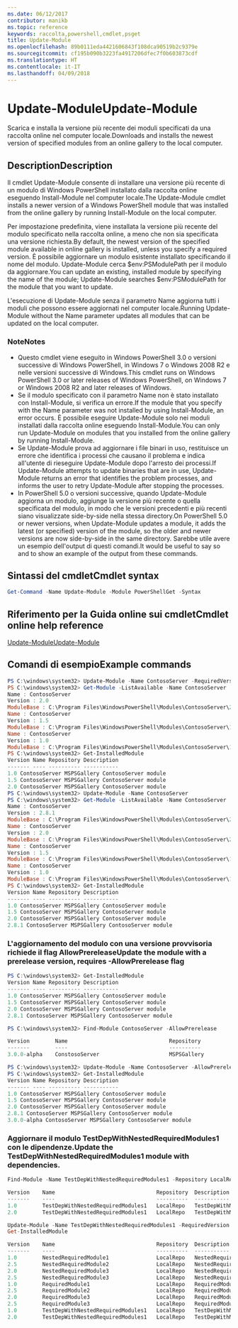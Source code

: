 ```yaml
---
ms.date: 06/12/2017
contributor: manikb
ms.topic: reference
keywords: raccolta,powershell,cmdlet,psget
title: Update-Module
ms.openlocfilehash: 89b0111eda4421606843f108dca90519b2c9379e
ms.sourcegitcommit: cf195b090b3223fa4917206dfec7f0b603873cdf
ms.translationtype: HT
ms.contentlocale: it-IT
ms.lasthandoff: 04/09/2018
---
```

# <a name="update-module"></a><span data-ttu-id="46d5f-103">Update-Module</span><span class="sxs-lookup"><span data-stu-id="46d5f-103">Update-Module</span></span>

<span data-ttu-id="46d5f-104">Scarica e installa la versione più recente dei moduli specificati da una raccolta online nel computer locale.</span><span class="sxs-lookup"><span data-stu-id="46d5f-104">Downloads and installs the newest version of specified modules from an online gallery to the local computer.</span></span>

## <a name="description"></a><span data-ttu-id="46d5f-105">Description</span><span class="sxs-lookup"><span data-stu-id="46d5f-105">Description</span></span>

<span data-ttu-id="46d5f-106">Il cmdlet Update-Module consente di installare una versione più recente di un modulo di Windows PowerShell installato dalla raccolta online eseguendo Install-Module nel computer locale.</span><span class="sxs-lookup"><span data-stu-id="46d5f-106">The Update-Module cmdlet installs a newer version of a Windows PowerShell module that was installed from the online gallery by running Install-Module on the local computer.</span></span>

<span data-ttu-id="46d5f-107">Per impostazione predefinita, viene installata la versione più recente del modulo specificato nella raccolta online, a meno che non sia specificata una versione richiesta.</span><span class="sxs-lookup"><span data-stu-id="46d5f-107">By default, the newest version of the specified module available in online gallery is installed, unless you specify a required version.</span></span> <span data-ttu-id="46d5f-108">È possibile aggiornare un modulo esistente installato specificando il nome del modulo. Update-Module cerca $env:PSModulePath per il modulo da aggiornare.</span><span class="sxs-lookup"><span data-stu-id="46d5f-108">You can update an existing, installed module by specifying the name of the module; Update-Module searches $env:PSModulePath for the module that you want to update.</span></span>

<span data-ttu-id="46d5f-109">L'esecuzione di Update-Module senza il parametro Name aggiorna tutti i moduli che possono essere aggiornati nel computer locale.</span><span class="sxs-lookup"><span data-stu-id="46d5f-109">Running Update-Module without the Name parameter updates all modules that can be updated on the local computer.</span></span>

### <a name="notes"></a><span data-ttu-id="46d5f-110">Note</span><span class="sxs-lookup"><span data-stu-id="46d5f-110">Notes</span></span>

- <span data-ttu-id="46d5f-111">Questo cmdlet viene eseguito in Windows PowerShell 3.0 o versioni successive di Windows PowerShell, in Windows 7 o Windows 2008 R2 e nelle versioni successive di Windows.</span><span class="sxs-lookup"><span data-stu-id="46d5f-111">This cmdlet runs on Windows PowerShell 3.0 or later releases of Windows PowerShell, on Windows 7 or Windows 2008 R2 and later releases of Windows.</span></span>
- <span data-ttu-id="46d5f-112">Se il modulo specificato con il parametro Name non è stato installato con Install-Module, si verifica un errore.</span><span class="sxs-lookup"><span data-stu-id="46d5f-112">If the module that you specify with the Name parameter was not installed by using Install-Module, an error occurs.</span></span> <span data-ttu-id="46d5f-113">È possibile eseguire Update-Module solo nei moduli installati dalla raccolta online eseguendo Install-Module.</span><span class="sxs-lookup"><span data-stu-id="46d5f-113">You can only run Update-Module on modules that you installed from the online gallery by running Install-Module.</span></span>
- <span data-ttu-id="46d5f-114">Se Update-Module prova ad aggiornare i file binari in uso, restituisce un errore che identifica i processi che causano il problema e indica all'utente di rieseguire Update-Module dopo l'arresto dei processi.</span><span class="sxs-lookup"><span data-stu-id="46d5f-114">If Update-Module attempts to update binaries that are in use, Update-Module returns an error that identifies the problem processes, and informs the user to retry Update-Module after stopping the processes.</span></span>
- <span data-ttu-id="46d5f-115">In PowerShell 5.0 o versioni successive, quando Update-Module aggiorna un modulo, aggiunge la versione più recente o quella specificata del modulo, in modo che le versioni precedenti e più recenti siano visualizzate side-by-side nella stessa directory.</span><span class="sxs-lookup"><span data-stu-id="46d5f-115">On PowerShell 5.0 or newer versions, when Update-Module updates a module, it adds the latest (or specified) version of the module, so the older and newer versions are now side-by-side in the same directory.</span></span> <span data-ttu-id="46d5f-116">Sarebbe utile avere un esempio dell'output di questi comandi.</span><span class="sxs-lookup"><span data-stu-id="46d5f-116">It would be useful to say so and to show an example of the output from these commands.</span></span>


## <a name="cmdlet-syntax"></a><span data-ttu-id="46d5f-117">Sintassi del cmdlet</span><span class="sxs-lookup"><span data-stu-id="46d5f-117">Cmdlet syntax</span></span>
```powershell
Get-Command -Name Update-Module -Module PowerShellGet -Syntax
```

## <a name="cmdlet-online-help-reference"></a><span data-ttu-id="46d5f-118">Riferimento per la Guida online sui cmdlet</span><span class="sxs-lookup"><span data-stu-id="46d5f-118">Cmdlet online help reference</span></span>

[<span data-ttu-id="46d5f-119">Update-Module</span><span class="sxs-lookup"><span data-stu-id="46d5f-119">Update-Module</span></span>](http://go.microsoft.com/fwlink/?LinkID=398576)


## <a name="example-commands"></a><span data-ttu-id="46d5f-120">Comandi di esempio</span><span class="sxs-lookup"><span data-stu-id="46d5f-120">Example commands</span></span>

```powershell
PS C:\windows\system32> Update-Module -Name ContosoServer -RequiredVersion 1.5
PS C:\windows\system32> Get-Module -ListAvailable -Name ContosoServer | Format-List Name,Version,ModuleBase
Name : ContosoServer
Version : 2.0
ModuleBase : C:\Program Files\WindowsPowerShell\Modules\ContosoServer\2.0
Name : ContosoServer
Version : 1.5
ModuleBase : C:\Program Files\WindowsPowerShell\Modules\ContosoServer\1.5
Name : ContosoServer
Version : 1.0
ModuleBase : C:\Program Files\WindowsPowerShell\Modules\ContosoServer\1.0
PS C:\windows\system32> Get-InstalledModule
Version Name Repository Description
------- ---- ---------- -----------
1.0 ContosoServer MSPSGallery ContosoServer module
1.5 ContosoServer MSPSGallery ContosoServer module
2.0 ContosoServer MSPSGallery ContosoServer module
PS C:\windows\system32> Update-Module -Name ContosoServer
PS C:\windows\system32> Get-Module -ListAvailable -Name ContosoServer | Format-List Name,Version,ModuleBase
Name : ContosoServer
Version : 2.8.1
ModuleBase : C:\Program Files\WindowsPowerShell\Modules\ContosoServer\2.8.1
Name : ContosoServer
Version : 2.0
ModuleBase : C:\Program Files\WindowsPowerShell\Modules\ContosoServer\2.0
Name : ContosoServer
Version : 1.5
ModuleBase : C:\Program Files\WindowsPowerShell\Modules\ContosoServer\1.5
Name : ContosoServer
Version : 1.0
ModuleBase : C:\Program Files\WindowsPowerShell\Modules\ContosoServer\1.0
PS C:\windows\system32> Get-InstalledModule
Version Name Repository Description
------- ---- ---------- -----------
1.0 ContosoServer MSPSGallery ContosoServer module
1.5 ContosoServer MSPSGallery ContosoServer module
2.0 ContosoServer MSPSGallery ContosoServer module
2.8.1 ContosoServer MSPSGallery ContosoServer module
```

### <a name="update-the-module-with-a-prerelease-version-requires--allowprerelease-flag"></a><span data-ttu-id="46d5f-121">L'aggiornamento del modulo con una versione provvisoria richiede il flag AllowPrerelease</span><span class="sxs-lookup"><span data-stu-id="46d5f-121">Update the module with a prerelease version, requires -AllowPrerelease flag</span></span>
```powershell
PS C:\windows\system32> Get-InstalledModule
Version Name Repository Description
------- ---- ---------- -----------
1.0 ContosoServer MSPSGallery ContosoServer module
1.5 ContosoServer MSPSGallery ContosoServer module
2.0 ContosoServer MSPSGallery ContosoServer module
2.8.1 ContosoServer MSPSGallery ContosoServer module

PS C:\windows\system32> Find-Module ContosoServer -AllowPrerelease

Version        Name                                Repository           Description
-------        ----                                ----------           -----------
3.0.0-alpha    ConstosoServer                      MSPSGallery          The PowerShell Contoso Server deployment tools...

PS C:\windows\system32> Update-Module -Name ContosoServer -AllowPrerelease
PS C:\windows\system32> Get-InstalledModule
Version Name Repository Description
------- ---- ---------- -----------
1.0 ContosoServer MSPSGallery ContosoServer module
1.5 ContosoServer MSPSGallery ContosoServer module
2.0 ContosoServer MSPSGallery ContosoServer module
2.8.1 ContosoServer MSPSGallery ContosoServer module
3.0.0-alpha ContosoServer MSPSGallery ContosoServer module

```


### <a name="update-the-testdepwithnestedrequiredmodules1-module-with-dependencies"></a><span data-ttu-id="46d5f-122">Aggiornare il modulo TestDepWithNestedRequiredModules1 con le dipendenze.</span><span class="sxs-lookup"><span data-stu-id="46d5f-122">Update the TestDepWithNestedRequiredModules1 module with dependencies.</span></span>
```powershell
Find-Module -Name TestDepWithNestedRequiredModules1 -Repository LocalRepo -AllVersions

Version    Name                                Repository  Description
-------    ----                                ----------  -----------
1.0        TestDepWithNestedRequiredModules1   LocalRepo   TestDepWithNestedRequiredModules1 module
2.0        TestDepWithNestedRequiredModules1   LocalRepo   TestDepWithNestedRequiredModules1 module

Update-Module -Name TestDepWithNestedRequiredModules1 -RequiredVersion 2.0
Get-InstalledModule

Version    Name                                Repository  Description
-------    ----                                ----------  -----------
1.0        NestedRequiredModule1               LocalRepo   NestedRequiredModule1 module
2.5        NestedRequiredModule2               LocalRepo   NestedRequiredModule2 module
2.0        NestedRequiredModule3               LocalRepo   NestedRequiredModule3 module
2.5        NestedRequiredModule3               LocalRepo   NestedRequiredModule3 module
1.0        RequiredModule1                     LocalRepo   RequiredModule1 module
2.5        RequiredModule2                     LocalRepo   RequiredModule2 module
2.0        RequiredModule3                     LocalRepo   RequiredModule3 module
2.5        RequiredModule3                     LocalRepo   RequiredModule3 module
1.0        TestDepWithNestedRequiredModules1   LocalRepo   TestDepWithNestedRequiredModules1 module
2.0        TestDepWithNestedRequiredModules1   LocalRepo   TestDepWithNestedRequiredModules1 module



```